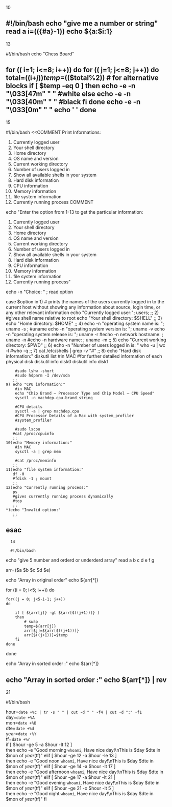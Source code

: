 10

#!/bin/bash
echo "give me a number or string"
read a
i=$((${#a}-1))
echo ${a:$i:1}
------------------------------------------------

13

#!/bin/bash
echo "Chess Board"

for (( i=1; i<=8; i++))
do
        for (( j=1; j<=8; j++))
        do
                total=$(($i+$j))
                temp=$(($total%2))
                # for alternative blocks
                if [ $temp -eq 0 ]
                then
                        echo -e -n "\033[47m" " "  #white
                else
                        echo -e -n "\033[40m" " " #black
                fi
        done
        echo -e -n "\033[0m" " "
        echo ' '
done
-------------------------------------

15

#!/bin/bash
<<COMMENT
Print Informations:
1. Currently logged user
2. Your shell directory
3. Home directory
4. OS name and version
5. Current working directory
6. Number of users logged in
7. Show all available shells in your system
8. Hard disk information
9. CPU information
10. Memory information
11. file system information
12. Currently running process
COMMENT

echo "Enter the option from 1-13 to get the particular information:
1. Currently logged user
2. Your shell directory
3. Home directory
4. OS name and version
5. Current working directory
6. Number of users logged in
7. Show all available shells in your system
8. Hard disk information
9. CPU information
10. Memory information
11. file system information
12. Currently running process"

echo -n "Choice: " ; read option

case $option in
	1) # prints the names of the users currently logged in to the current host without showing any information about source, login time, or any other relevant information 
	   echo "Currently logged user:"; users;
	   ;;
	2) #gives shell name relative to root
	   echo "Your shell directory: $SHELL"
	   ;;
	3) echo "Home directory: $HOME"
	   ;;
	4) echo -n "operating system name is:  "; uname -s ; #uname
  	   echo -n "operating system version is:  "; uname -v
	   echo -n "operating system release is:  "; uname -r
        #echo -n network hostname: ; uname -n
	   #echo -n hardware name: ; uname -m
     	   ;; 
	5) echo "Current working directory: $PWD"
   	   ;;
	6) echo -n "Number of users logged in is: "
   	   who -u | wc -l
	   #who -q
	   ;;
	7) cat /etc/shells | grep -v "#"
	   ;;
	8) echo "Hard disk information:"
        diskutil list #in MAC
        #for further detailed information of each physical disk
        diskutil info disk0
        diskutil info disk1

        #sudo lshw -short
	    #sudo hdparm -I /dev/sda
	   ;; 
	9) echo "CPU information:"
        #in MAC
        echo "Chip Brand – Processor Type and Chip Model – CPU Speed"
        sysctl -n machdep.cpu.brand_string

        #CPU details
        sysctl -a | grep machdep.cpu
        #CPU Processor Details of a Mac with system_profiler
        #system_profiler

        #sudo lscpu
	   #cat /proc/cpuinfo
	   ;;
	10)echo "Memory information:"
        #in MAC
        sysctl -a | grep mem

        #cat /proc/meminfo
	   ;;
	11)echo "file system information:"
	   df -H
	   #fdisk -1 ; mount
	   ;;
	12)echo "Currently running process:"
	   ps
 	   #gives currently running process dynamically
	   #top 
	   ;; 
	*)echo "Invalid option:"
	   ;;
esac
------------------------------------------------
	  14
	  
	  #!/bin/bash
echo "give 5 number and orderd or underderd array"
read a b c d e f g

arr=($a $b $c $d $e)

echo "Array in original order"
echo ${arr[*]}

for ((i = 0; i<5; i++))
do

    for((j = 0; j<5-i-1; j++))
    do

        if [ ${arr[j]} -gt ${arr[$((j+1))]} ]
        then
            # swap
            temp=${arr[j]}
            arr[$j]=${arr[$((j+1))]}
            arr[$((j+1))]=$temp
        fi
    done
done

echo "Array in sorted order :"
echo ${arr[*]}

echo "Array in sorted order :"
echo ${arr[*]} | rev
------------------------------------------------------------
21

#!/bin/bash

hour=`date +%c | tr -s " " | cut -d " " -f4 | cut -d ":" -f1`   
day=`date +%A`  
mon=`date +%B`  
dte=`date +%d`  
year=`date +%Y`  
tf=`date +%r`    
if [ $hour -ge 5 -a $hour -lt 12 ]  
then
        echo -e "Good morning `whoami`, Have nice day!\nThis is $day $dte in $mon of $year ($tf)"
elif [ $hour -ge 12 -a $hour -le 13 ]   
then
        echo -e "Good noon `whoami`, Have nice day!\nThis is $day $dte in $mon of $year ($tf)"
elif [ $hour -ge 14 -a $hour -lt 17 ]  
then
        echo -e "Good afternoon `whoami`, Have nice day!\nThis is $day $dte in $mon of $year ($tf)"
elif [ $hour -ge 17 -a $hour -lt 21 ]   
then
        echo -e "Good evening `whoami`, Have nice day!\nThis is $day $dte in $mon of $year ($tf)"
elif [ $hour -ge 21 -o $hour -lt 5 ]   
then
        echo -e "Good night `whoami`, Have nice day!\nThis is $day $dte in $mon of $year ($tf)"
fi

